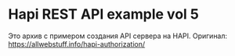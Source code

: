 # Hapi REST API example vol 5

Это архив с примером создания API сервера на HAPI. Оригинал: https://allwebstuff.info/hapi-authorization/
